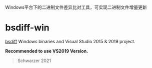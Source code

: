 Windows平台下的二进制文件差异比对工具，可实现二进制文件增量更新

# bsdiff-win
[bsdiff](http://www.daemonology.net/bsdiff/) Windows binaries and Visual Studio 2015 & 2019 project.

**Recommended to use VS2019 Version.**

> Schwarzer 2021

